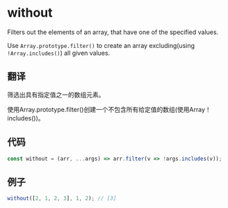 # without

Filters out the elements of an array, that have one of the specified values.

Use `Array.prototype.filter()` to create an array excluding(using `!Array.includes()`) all given values.

## 翻译

筛选出具有指定值之一的数组元素。

使用Array.prototype.filter()创建一个不包含所有给定值的数组(使用Array！includes())。

## 代码

```js
const without = (arr, ...args) => arr.filter(v => !args.includes(v));
```

## 例子

```js
without([2, 1, 2, 3], 1, 2); // [3]
```
